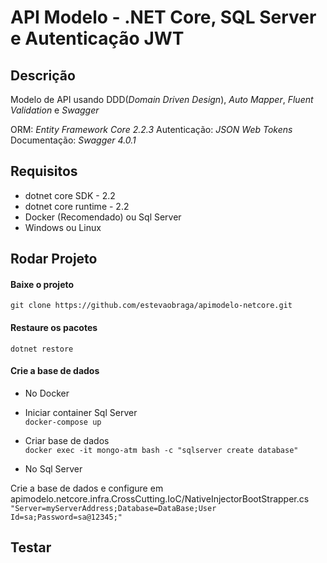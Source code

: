 # API Modelo - .NET Core, SQL Server e Autenticação JWT

## Descrição
Modelo de API usando DDD(_Domain Driven Design_), _Auto Mapper_, _Fluent Validation_ e _Swagger_   

ORM: _Entity Framework Core 2.2.3_
Autenticação: _JSON Web Tokens_
Documentação: _Swagger 4.0.1_

## Requisitos
- dotnet core SDK - 2.2   
- dotnet core runtime - 2.2   
- Docker (Recomendado) ou Sql Server   
- Windows ou Linux   

## Rodar Projeto
#### Baixe o projeto
`git clone https://github.com/estevaobraga/apimodelo-netcore.git`
#### Restaure os pacotes
`dotnet restore`
#### Crie a base de dados
- No Docker   
- Iniciar container Sql Server   
`docker-compose up`   
- Criar base de dados   
`docker exec -it mongo-atm bash -c "sqlserver create database"`   

- No Sql Server   

Crie a base de dados e configure em apimodelo.netcore.infra.CrossCutting.IoC/NativeInjectorBootStrapper.cs   
`"Server=myServerAddress;Database=DataBase;User Id=sa;Password=sa@12345;"`   

## Testar
